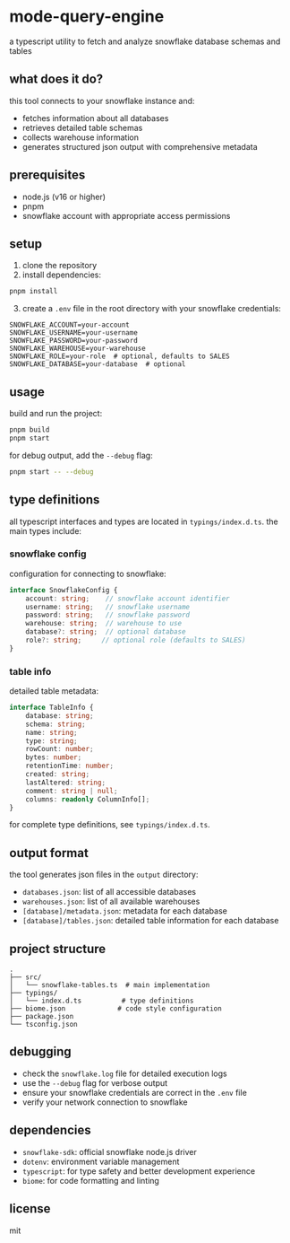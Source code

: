# mode-query-engine

a typescript utility to fetch and analyze snowflake database schemas and tables

## what does it do?

this tool connects to your snowflake instance and:
- fetches information about all databases
- retrieves detailed table schemas
- collects warehouse information
- generates structured json output with comprehensive metadata

## prerequisites

- node.js (v16 or higher)
- pnpm
- snowflake account with appropriate access permissions

## setup

1. clone the repository
2. install dependencies:
```bash
pnpm install
```

3. create a `.env` file in the root directory with your snowflake credentials:
```env
SNOWFLAKE_ACCOUNT=your-account
SNOWFLAKE_USERNAME=your-username
SNOWFLAKE_PASSWORD=your-password
SNOWFLAKE_WAREHOUSE=your-warehouse
SNOWFLAKE_ROLE=your-role  # optional, defaults to SALES
SNOWFLAKE_DATABASE=your-database  # optional
```

## usage

build and run the project:
```bash
pnpm build
pnpm start
```

for debug output, add the `--debug` flag:
```bash
pnpm start -- --debug
```

## type definitions

all typescript interfaces and types are located in `typings/index.d.ts`. the main types include:

### snowflake config
configuration for connecting to snowflake:
```typescript
interface SnowflakeConfig {
    account: string;    // snowflake account identifier
    username: string;   // snowflake username
    password: string;   // snowflake password
    warehouse: string;  // warehouse to use
    database?: string;  // optional database
    role?: string;     // optional role (defaults to SALES)
}
```

### table info
detailed table metadata:
```typescript
interface TableInfo {
    database: string;
    schema: string;
    name: string;
    type: string;
    rowCount: number;
    bytes: number;
    retentionTime: number;
    created: string;
    lastAltered: string;
    comment: string | null;
    columns: readonly ColumnInfo[];
}
```

for complete type definitions, see `typings/index.d.ts`.

## output format

the tool generates json files in the `output` directory:
- `databases.json`: list of all accessible databases
- `warehouses.json`: list of all available warehouses
- `[database]/metadata.json`: metadata for each database
- `[database]/tables.json`: detailed table information for each database

## project structure

```
.
├── src/
│   └── snowflake-tables.ts  # main implementation
├── typings/
│   └── index.d.ts          # type definitions
├── biome.json             # code style configuration
├── package.json
└── tsconfig.json
```

## debugging

- check the `snowflake.log` file for detailed execution logs
- use the `--debug` flag for verbose output
- ensure your snowflake credentials are correct in the `.env` file
- verify your network connection to snowflake

## dependencies

- `snowflake-sdk`: official snowflake node.js driver
- `dotenv`: environment variable management
- `typescript`: for type safety and better development experience
- `biome`: for code formatting and linting

## license

mit
